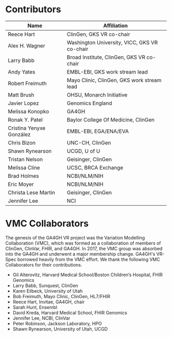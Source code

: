 # Contributors

|Name             | Affiliation |
|-----------------| --------------------------------------------------|
|Reece Hart       | ClinGen, GKS VR co-chair |
|Alex H. Wagner   | Washington University, VICC, GKS VR co-chair |
|Larry Babb       | Broad Institute, ClinGen, GKS VR co-chair |
|Andy Yates       | EMBL-EBI, GKS work stream lead |
|Robert Freimuth  | Mayo Clinic, ClinGen, GKS work stream lead |
|Matt Brush       | OHSU, Monarch Initiative |
|Javier Lopez     | Genomics England |
|Melissa Konopko    | GA4GH |
|Ronak Y. Patel     | Baylor College Of Medicine, ClinGen |
|Cristina Yenyxe González | EMBL-EBI, EGA/ENA/EVA |
|Chris Bizon        | UNC-CH, ClinGen |
|Shawn Rynearson    | UCGD, U of U |
|Tristan Nelson     | Geisinger, ClinGen |
|Melissa Cline      | UCSC, BRCA Exchange |
|Brad Holmes        | NCBI/NLM/NIH |
|Eric Moyer         | NCBI/NLM/NIH |
|Christa Lese Martin| Geisinger, ClinGen |
|Jennifer Lee       | NCI |



# VMC Collaborators

The genesis of the GA4GH VR project was the Variation Modelling
Collaboration (VMC), which was formed as a collaboration of members of
ClinGen, ClinVar, FHIR, and GA4GH.  In 2017, the VMC group was
absorbed into the GA4GH and underwent a major membership change.
GA4GH's VR-Spec borrowed heavily from the VMC effort.  We thank the
following VMC Collaborators for their contributions.

* Gil Alterovitz, Harvard Medical School/Boston Children’s Hospital, FHIR Genomics
* Larry Babb, Sunquest, ClinGen
* Karen Eilbeck, University of Utah
* Bob Freimuth, Mayo Clinic, ClinGen, HL7/FHIR
* Reece Hart, Invitae, GA4GH, chair
* Sarah Hunt, Ensembl
* David Kreda, Harvard Medical School, FHIR Genomics
* Jennifer Lee, NCBI, ClinVar
* Peter Robinson, Jackson Laboratory, HPO
* Shawn Rynearson, University of Utah, UCGD
